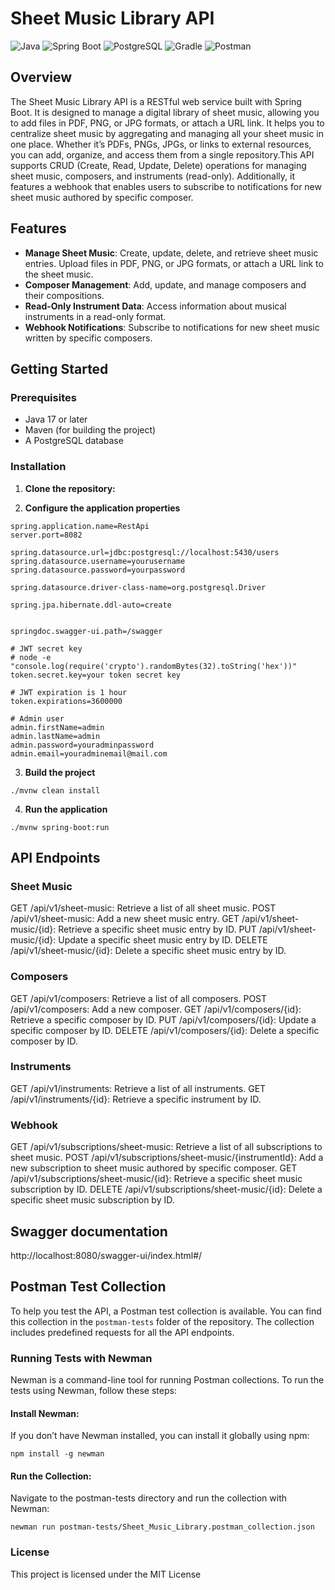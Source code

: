 # Sheet Music Library API
![Java](https://img.shields.io/badge/Java-007396?style=flat&logo=java&logoColor=white)
![Spring Boot](https://img.shields.io/badge/Spring%20Boot-6DB33F?style=flat&logo=springboot&logoColor=white)
![PostgreSQL](https://img.shields.io/badge/PostgreSQL-336791?style=flat&logo=postgresql&logoColor=white)
![Gradle](https://img.shields.io/badge/Gradle-02303A?style=flat&logo=gradle&logoColor=white)
![Postman](https://img.shields.io/badge/Postman-FF6C37?style=flat&logo=postman&logoColor=white)


## Overview

The Sheet Music Library API is a RESTful web service built with Spring Boot. It is designed to manage a digital library of sheet music, allowing you to add files in PDF, PNG, or JPG formats, or attach a URL link. It helps you to centralize sheet music by aggregating and managing all your sheet music in one place. Whether it’s PDFs, PNGs, JPGs, or links to external resources, you can add, organize, and access them from a single repository.This API supports CRUD (Create, Read, Update, Delete) operations for managing sheet music, composers, and instruments (read-only). Additionally, it features a webhook that enables users to subscribe to notifications for new sheet music authored by specific composer.

## Features

- **Manage Sheet Music**: Create, update, delete, and retrieve sheet music entries. Upload files in PDF, PNG, or JPG formats, or attach a URL link to the sheet music.
- **Composer Management**: Add, update, and manage composers and their compositions.
- **Read-Only Instrument Data**: Access information about musical instruments in a read-only format.
- **Webhook Notifications**: Subscribe to notifications for new sheet music written by specific composers.

## Getting Started

### Prerequisites

- Java 17 or later
- Maven (for building the project)
- A PostgreSQL database

### Installation

1. **Clone the repository:**

2. **Configure the application properties**
```
spring.application.name=RestApi
server.port=8082

spring.datasource.url=jdbc:postgresql://localhost:5430/users
spring.datasource.username=yourusername
spring.datasource.password=yourpassword

spring.datasource.driver-class-name=org.postgresql.Driver

spring.jpa.hibernate.ddl-auto=create


springdoc.swagger-ui.path=/swagger

# JWT secret key
# node -e "console.log(require('crypto').randomBytes(32).toString('hex'))"
token.secret.key=your token secret key

# JWT expiration is 1 hour
token.expirations=3600000

# Admin user
admin.firstName=admin
admin.lastName=admin
admin.password=youradminpassword
admin.email=youradminemail@mail.com

```

3. **Build the project**
```
./mvnw clean install
```

4. **Run the application**
```
./mvnw spring-boot:run
```


## API Endpoints
### Sheet Music
GET /api/v1/sheet-music: Retrieve a list of all sheet music.
POST /api/v1/sheet-music: Add a new sheet music entry.
GET /api/v1/sheet-music/{id}: Retrieve a specific sheet music entry by ID.
PUT /api/v1/sheet-music/{id}: Update a specific sheet music entry by ID.
DELETE /api/v1/sheet-music/{id}: Delete a specific sheet music entry by ID.

### Composers
GET /api/v1/composers: Retrieve a list of all composers.
POST /api/v1/composers: Add a new composer.
GET /api/v1/composers/{id}: Retrieve a specific composer by ID.
PUT /api/v1/composers/{id}: Update a specific composer by ID.
DELETE /api/v1/composers/{id}: Delete a specific composer by ID.

### Instruments
GET /api/v1/instruments: Retrieve a list of all instruments.
GET /api/v1/instruments/{id}: Retrieve a specific instrument by ID.

### Webhook
GET /api/v1/subscriptions/sheet-music: Retrieve a list of all subscriptions to sheet music.
POST /api/v1/subscriptions/sheet-music/{instrumentId}: Add a new subscription to sheet music authored by specific composer.
GET /api/v1/subscriptions/sheet-music/{id}: Retrieve a specific sheet music subscription by ID.
DELETE /api/v1/subscriptions/sheet-music/{id}: Delete a specific sheet music subscription by ID.

## Swagger documentation 
http://localhost:8080/swagger-ui/index.html#/

## Postman Test Collection

To help you test the API, a Postman test collection is available. You can find this collection in the `postman-tests` folder of the repository. The collection includes predefined requests for all the API endpoints.

### Running Tests with Newman

Newman is a command-line tool for running Postman collections. To run the tests using Newman, follow these steps:

#### Install Newman:
If you don’t have Newman installed, you can install it globally using npm:
```
npm install -g newman
```

#### Run the Collection:
Navigate to the postman-tests directory and run the collection with Newman:
```
newman run postman-tests/Sheet_Music_Library.postman_collection.json
```

### License
This project is licensed under the MIT License
